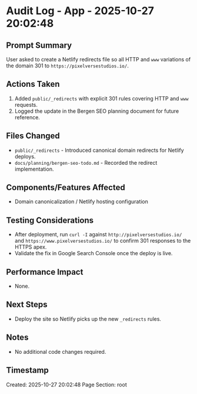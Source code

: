 # Audit Log - App - 2025-10-27 20:02:48

## Prompt Summary

User asked to create a Netlify redirects file so all HTTP and `www` variations of the domain 301 to `https://pixelversestudios.io/`.

## Actions Taken

1. Added `public/_redirects` with explicit 301 rules covering HTTP and `www` requests.
2. Logged the update in the Bergen SEO planning document for future reference.

## Files Changed

- `public/_redirects` - Introduced canonical domain redirects for Netlify deploys.
- `docs/planning/bergen-seo-todo.md` - Recorded the redirect implementation.

## Components/Features Affected

- Domain canonicalization / Netlify hosting configuration

## Testing Considerations

- After deployment, run `curl -I` against `http://pixelversestudios.io/` and `https://www.pixelversestudios.io/` to confirm 301 responses to the HTTPS apex.
- Validate the fix in Google Search Console once the deploy is live.

## Performance Impact

- None.

## Next Steps

- Deploy the site so Netlify picks up the new `_redirects` rules.

## Notes

- No additional code changes required.

## Timestamp

Created: 2025-10-27 20:02:48
Page Section: root
